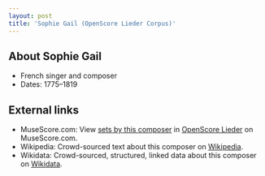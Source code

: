 ```yaml
---
layout: post
title: 'Sophie Gail (OpenScore Lieder Corpus)'
---
```


## About Sophie Gail

- French singer and composer
- Dates: 1775–1819

## External links

- MuseScore.com: View [sets by this composer] in [OpenScore Lieder] on MuseScore.com.
- Wikipedia: Crowd-sourced text about this composer on [Wikipedia].
- Wikidata: Crowd-sourced, structured, linked data about this composer on [Wikidata].

[Wikipedia]: https://en.wikipedia.org/wiki/Sophie_Gail
[Wikidata]: https://www.wikidata.org/wiki/Q3490938
[sets by this composer]: https://musescore.com/openscore-lieder-corpus/sets?order=title&text=Gail,+Sophie
[OpenScore Lieder]: https://musescore.com/openscore-lieder-corpus

